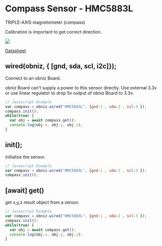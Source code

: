 # Compass Sensor - HMC5883L

TRIPLE-AXIS magnetometer (compass) 

Calibration is important to get correct direction.

![](./image.jpg)

[Datasheet](http://www.farnell.com/datasheets/1683374.pdf)


## wired(obniz,  { [gnd, sda, scl, i2c]});

Connect to an obniz Board.

obniz Board can't supply a power to this sensor directly.
Use external 3.3v or use linear regulator to drop 5v output of obniz Board to 3.3v.

```javascript
// Javascript Example
var compass = obniz.wired("HMC5883L", {gnd:1 , sda:2 , scl:3 });
compass.init();
while(true) {
  var obj = await compass.get();
  console.log(obj.x, obj.y, obj.z);
}
```

## init();

initialize the sensor.

```javascript
// Javascript Example
var compass = obniz.wired("HMC5883L", {gnd:1 , sda:2 , scl:3 });
compass.init();
```

## [await] get()

get x,y,z result object from a sensor.

```javascript
// Javascript Example
var compass = obniz.wired("HMC5883L", {gnd:1 , sda:2 , scl:3 });
compass.init();
while(true) {
  var obj = await compass.get();
  console.log(obj.x, obj.y, obj.z);
}
```